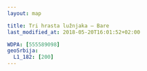```yaml
---
layout: map

title: Tri hrasta lužnjaka – Bare
last_modified_at: 2018-05-20T16:01:52+02:00

WDPA: [555589098]
geoSrbija:
  L1_182: [200]
---
```

